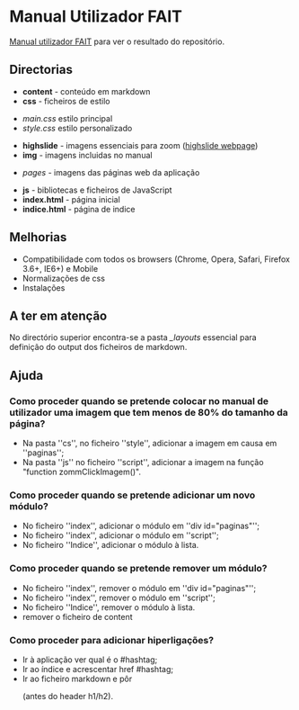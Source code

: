 # Manual Utilizador FAIT

[Manual utilizador FAIT](https://spms-ai.github.io/FAIT_REPO/FAIT_Manual_Utilizador) para ver o resultado do repositório.

## Directorias

* **content** - conteúdo em markdown
* **css** - ficheiros de estilo
 - *main.css* estilo principal
 - *style.css* estilo personalizado
* **highslide** - imagens essenciais para zoom ([highslide webpage](http://highslide.com/))
* **img** - imagens incluidas no manual 
 - *pages* - imagens das páginas web da aplicação
* **js** - bibliotecas e ficheiros de JavaScript
* **index.html** - página inicial
* **indice.html** - página de indice

## Melhorias

* Compatibilidade com todos os browsers (Chrome, Opera, Safari, Firefox 3.6+, IE6+) e Mobile
* Normalizações de css
* Instalações

## A ter em atenção
No directório superior encontra-se a pasta *_layouts* essencial para definição do output dos ficheiros de markdown.

## Ajuda
### Como proceder quando se pretende colocar no manual de utilizador uma imagem que tem menos de 80% do tamanho da página?
 * Na pasta ''cs'', no ficheiro ''style'', adicionar a imagem em causa em ''paginas'';
 * Na pasta ''js'' no ficheiro ''script'', adicionar a imagem na função "function zommClickImagem()".
  
 
### Como proceder quando se pretende adicionar um novo módulo?
* No ficheiro ''index'', adicionar o módulo em ''div id="paginas"'';
* No ficheiro ''index'', adicionar o módulo em ''script'';
* No ficheiro ''Indice'', adicionar o módulo à lista.

### Como proceder quando se pretende remover um  módulo?
* No ficheiro ''index'', remover o módulo em ''div id="paginas"'';
* No ficheiro ''index'', remover o módulo em ''script'';
* No ficheiro ''Indice'', remover o módulo à lista.
* remover o ficheiro de content


### Como proceder para adicionar hiperligações?
* Ir à aplicação ver qual é o #hashtag;
* Ir ao índice e acrescentar href #hashtag;
* Ir ao ficheiro markdown e pôr <p id= hashtag> </p> (antes do header h1/h2).


